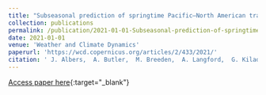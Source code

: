 ```yaml
---
title: "Subseasonal prediction of springtime Pacific–North American transport using upper-level wind forecasts"
collection: publications
permalink: /publication/2021-01-01-Subseasonal-prediction-of-springtime-PacificNorth-American-transport-using-upper-level-wind-forecasts
date: 2021-01-01
venue: 'Weather and Climate Dynamics'
paperurl: 'https://wcd.copernicus.org/articles/2/433/2021/'
citation: ' J. Albers,  A. Butler,  M. Breeden,  A. Langford,  G. Kiladis, &quot;Subseasonal prediction of springtime Pacific–North American transport using upper-level wind forecasts.&quot; Weather and Climate Dynamics, 2021.'
---
```

[Access paper here](https://wcd.copernicus.org/articles/2/433/2021/){:target="_blank"}
